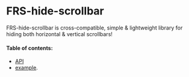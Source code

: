 # FRS-hide-scrollbar

FRS-hide-scrollbar is cross-compatible, simple & lightweight library for hiding both horizontal & vertical scrollbars!

#### Table of contents:

* [API](/FRS-hide-scrollbar/api)
* [example](/FRS-hide-scrollbar/example).